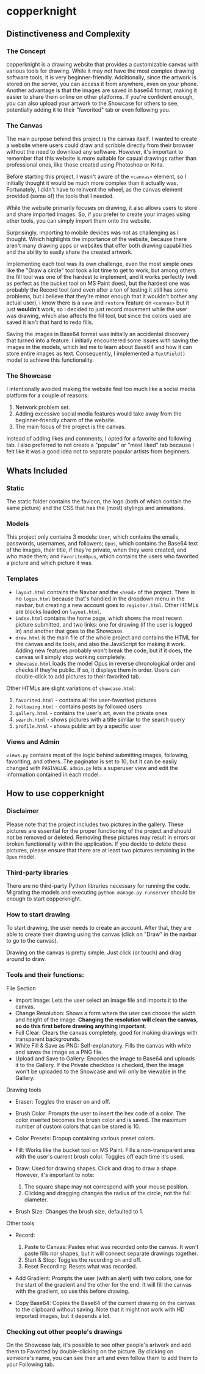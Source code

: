 # copperknight

## Distinctiveness and Complexity

### The Concept

copperknight is a drawing website that provides a customizable canvas with various tools for drawing. While it may not have the most complex drawing software tools, it is very beginner-friendly. Additionally, since the artwork is stored on the server, you can access it from anywhere, even on your phone. Another advantage is that the images are saved in base64 format, making it easier to share them online on other platforms. If you're confident enough, you can also upload your artwork to the Showcase for others to see, potentially adding it to their "favorited" tab or even following you.

### The Canvas

The main purpose behind this project is the canvas itself. I wanted to create a website where users could draw and scribble directly from their browser without the need to download any software. However, it's important to remember that this website is more suitable for casual drawings rather than professional ones, like those created using Photoshop or Krita.

Before starting this project, I wasn't aware of the `<canvas>` element, so I initially thought it would be much more complex than it actually was. Fortunately, I didn't have to reinvent the wheel, as the canvas element provided (some of) the tools that I needed.

While the website primarily focuses on drawing, it also allows users to store and share imported images. So, if you prefer to create your images using other tools, you can simply import them onto the website.

Surprisingly, importing to mobile devices was not as challenging as I thought. Which highlights the importance of the website, because there aren't many drawing apps or websites that offer both drawing capabilities and the ability to easily share the created artwork.

Implementing each tool was its own challenge, even the most simple ones like the "Draw a circle" tool took a lot time to get to work, but among others the fill tool was one of the hardest to implement, and it works perfectly (well as perfect as the bucket tool on MS Paint does), but the hardest one was probably the Record tool (and even after a ton of testing it still has some problems, but i believe that they're minor enough that it wouldn't bother any actual user), i know there is a `save` and `restore` feature on `<canvas>` but it just **wouldn't** work, so i decided to just record movement while the user was drawing, which also affects the fill tool, but since the colors used are saved it isn't that hard to redo fills.

Saving the images in Base64 format was initially an accidental discovery that turned into a feature. I initially encountered some issues with saving the images in the models, which led me to learn about Base64 and how it can store entire images as text. Consequently, I implemented a `TextField()` model to achieve this functionality.

### The Showcase

I intentionally avoided making the website feel too much like a social media platform for a couple of reasons:

1. Network problem set.
2. Adding excessive social media features would take away from the beginner-friendly charm of the website.
3. The main focus of the project is the canvas.

Instead of adding likes and comments, I opted for a favorite and following tab. I also preferred to not create a "popular" or "most liked" tab because i felt like it was a good idea not to separate popular artists from beginners.

## Whats Included
### Static
The static folder contains the favicon, the logo (both of which contain the same picture) and the CSS that has the (most) stylings and animations.

### Models
This project only contains 3 models: ``User``, which contains the emails, passwords, usernames, and followers; ``Opus``, which contains the Base64 text of the images, their title, if they're private, when they were created, and who made them; and ``FavoritedOpus``, which contains the users who favorited a picture and which picture it was.
### Templates
- `layout.html` contains the Navbar and the `<head>` of the project. There is no `login.html` because that's handled in the dropdown menu in the navbar, but creating a new account goes to `register.html`. Other HTMLs are blocks loaded on `layout.html`.
- `index.html` contains the home page, which shows the most recent picture submitted, and two links: one for drawing (if the user is logged in) and another that goes to the Showcase.
- `draw.html` is the main file of the whole project and contains the HTML for the canvas and its tools, and also the JavaScript for making it work. Adding new features probably won't break the code, but if it does, the canvas will simply stop working completely.
- `showcase.html` loads the model Opus in reverse chronological order and checks if they're public. If so, it displays them in order. Users can double-click to add pictures to their favorited tab.


Other HTMLs are slight variations of `showcase.html`:
1. `favorited.html` - contains all the user-favorited pictures
2. `following.html` - contains posts by followed users
3. `gallery.html` - contains the user's art, even the private ones
4. `search.html` - shows pictures with a title similar to the search query
5. `profile.html` - shows public art by a specific user

### Views and Admin
`views.py` contains most of the logic behind submitting images, following, favoriting, and others. The paginator is set to 10, but it can be easily changed with `PAGIVALUE`. `admin.py` lets a superuser view and edit the information contained in each model.

## How to use copperknight

### Disclaimer

Please note that the project includes two pictures in the gallery. These pictures are essential for the proper functioning of the project and should not be removed or deleted. Removing these pictures may result in errors or broken functionality within the application. If you decide to delete these pictures, please ensure that there are at least two pictures remaining in the `Opus` model.

### Third-party libraries
There are no third-party Python libraries necessary for running the code. Migrating the models and executing `python manage.py runserver` should be enough to start copperknight.

### How to start drawing
To start drawing, the user needs to create an account. After that, they are able to create their drawing using the canvas (click on "Draw" in the navbar to go to the canvas).

Drawing on the canvas is pretty simple. Just click (or touch) and drag around to draw.

### Tools and their functions:
File Section
- Import Image: Lets the user select an image file and imports it to the canvas.
- Change Resolution: Shows a form where the user can choose the width and height of the image. **Changing the resolution will clean the canvas, so do this first before drawing anything important**.
- Full Clear: Clears the canvas completely, good for making drawings with transparent backgrounds.
- White Fill & Save as PNG: Self-explanatory. Fills the canvas with white and saves the image as a PNG file.
- Upload and Save to Gallery: Encodes the image to Base64 and uploads it to the Gallery. If the Private checkbox is checked, then the image won't be uploaded to the Showcase and will only be viewable in the Gallery.

Drawing tools

- Eraser: Toggles the eraser on and off.
- Brush Color: Prompts the user to insert the hex code of a color. The color inserted becomes the brush color and is saved. The maximum number of custom colors that can be stored is 10.
- Color Presets: Dropup containing various preset colors.
- Fill: Works like the bucket tool on MS Paint. Fills a non-transparent area with the user's current brush color. Toggles off each time it's used.
- Draw: Used for drawing shapes. Click and drag to draw a shape. However, it's important to note:
  1. The square shape may not correspond with your mouse position.
  2. Clicking and dragging changes the radius of the circle, not the full diameter.

- Brush Size: Changes the brush size, defaulted to 1.

Other tools
- Record:
  1. Paste to Canvas: Pastes what was recorded onto the canvas. It won't paste fills nor shapes, but it will connect separate drawings together.
  2. Start & Stop: Toggles the recording on and off.
  3. Reset Recording: Resets what was recorded.

- Add Gradient: Prompts the user (with an alert) with two colors, one for the start of the gradient and the other for the end. It will fill the canvas with the gradient, so use this before drawing.
- Copy Base64: Copies the Base64 of the current drawing on the canvas to the clipboard without saving. Note that it might not work with HD imported images, but it depends a lot.

### Checking out other people's drawings
On the Showcase tab, it's possible to see other people's artwork and add them to Favorited by double-clicking on the picture. By clicking on someone's name, you can see their art and even follow them to add them to your Following tab.